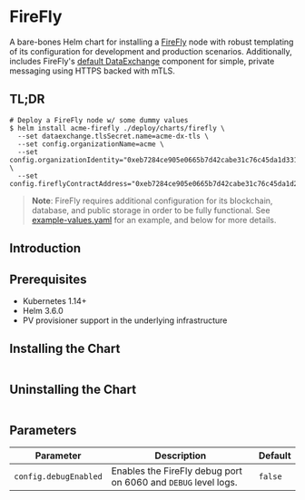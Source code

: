# FireFly

A bare-bones Helm chart for installing a [FireFly](https://github.com/hyperledger-labs/firefly) node with robust templating of its configuration
for development and production scenarios. Additionally, includes FireFly's [default DataExchange](https://github.com/hyperledger-labs/firefly-dataexchange-https) component
for simple, private messaging using HTTPS backed with mTLS.

## TL;DR

```shell
# Deploy a FireFly node w/ some dummy values
$ helm install acme-firefly ./deploy/charts/firefly \
  --set dataexchange.tlsSecret.name=acme-dx-tls \
  --set config.organizationName=acme \
  --set config.organizationIdentity="0xeb7284ce905e0665b7d42cabe31c76c45da1d331" \
  --set config.fireflyContractAddress="0xeb7284ce905e0665b7d42cabe31c76c45da1d254"
```

> **Note**: FireFly requires additional configuration for its blockchain, database, and public storage in order to be fully functional. See [example-values.yaml](./ci/example-values.yaml) for an example, and below for more details.

## Introduction



## Prerequisites

* Kubernetes 1.14+
* Helm 3.6.0
* PV provisioner support in the underlying infrastructure

## Installing the Chart

```shell

```

## Uninstalling the Chart

```shell

```

## Parameters

| Parameter                                     | Description                                                                                                                                                                                                                                                                                                                                                                                                                                                                | Default                                                       |
|-----------------------------------------------|----------------------------------------------------------------------------------------------------------------------------------------------------------------------------------------------------------------------------------------------------------------------------------------------------------------------------------------------------------------------------------------------------------------------------------------------------------------------------|---------------------------------------------------------------|
| `config.debugEnabled` | Enables the FireFly debug port on 6060 and `DEBUG` level logs. | `false` |